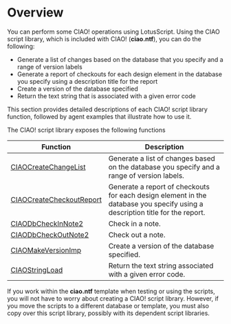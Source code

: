 # Overview

You can perform some CIAO! operations using LotusScript. Using the CIAO script library, which is included with CIAO! (**ciao.ntf**), you can do the following:

* Generate a list of changes based on the database that you specify and a range of version labels
* Generate a report of checkouts for each design element in the database  you specify using a description title for the report
* Create a version of the database specified
* Return the text string that is associated with a given error code

This section provides detailed descriptions of each CIAO! script library function, followed by agent examples that illustrate  how to use it.

The CIAO! script library exposes the following functions

| Function | Description |
| --- | --- |
| [CIAOCreateChangeList](scriptchangelist.md) | Generate a list of changes based on the database you specify and a range of version labels. |
| [CIAOCreateCheckoutReport](scriptcheckoutreport.md) | Generate a report of checkouts for each design element in the database you specify using a description title for the report. |
| [CIAODbCheckInNote2](scriptcheckinnote.md) | Check in a note. |
| [CIAODbCheckOutNote2](scriptcheckinnote.md) | Check out a note. |
| [CIAOMakeVersionImp](scriptmakeversion.md) | Create a version of the database specified. |
| [CIAOStringLoad](scriptstringload.md) | Return the text string associated with a given error code. |

If you work within the **ciao.ntf** template when testing or using the scripts, you will not have to worry about creating a CIAO! script library. However, if you move the scripts to a different database or template, you must also copy over this script library, possibly with its dependent script libraries.